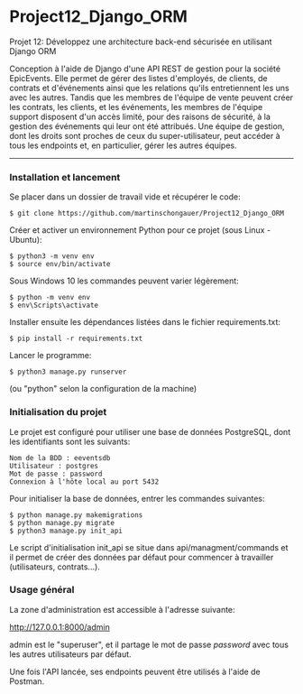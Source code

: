 # Project12_Django_ORM
Projet 12: Développez une architecture back-end sécurisée en utilisant Django ORM 

Conception à l'aide de Django d'une API REST de gestion pour la société EpicEvents. Elle permet de gérer des listes d'employés, de clients, de contrats et d'événements ainsi que les relations qu'ils entretiennent les uns avec les autres. Tandis que les membres de l'équipe de vente peuvent créer les contrats, les clients, et les événements, les membres de l'équipe support disposent d'un accès limité, pour des raisons de sécurité, à la gestion des événements qui leur ont été attribués. Une équipe de gestion, dont les droits sont proches de ceux du super-utilisateur, peut accéder à tous les endpoints et, en particulier, gérer les autres équipes.

***

### Installation et lancement
Se placer dans un dossier de travail vide et récupérer le code:
```
$ git clone https://github.com/martinschongauer/Project12_Django_ORM
```

Créer et activer un environnement Python pour ce projet (sous Linux - Ubuntu):
```
$ python3 -m venv env
$ source env/bin/activate
```

Sous Windows 10 les commandes peuvent varier légèrement:
```
$ python -m venv env
$ env\Scripts\activate
```

Installer ensuite les dépendances listées dans le fichier requirements.txt:
```
$ pip install -r requirements.txt
```

Lancer le programme:
```
$ python3 manage.py runserver
```

(ou "python" selon la configuration de la machine)

### Initialisation du projet
Le projet est configuré pour utiliser une base de données PostgreSQL, dont les identifiants sont les suivants:

```
Nom de la BDD : eeventsdb
Utilisateur : postgres
Mot de passe : password
Connexion à l'hôte local au port 5432
```

Pour initialiser la base de données, entrer les commandes suivantes:

```
$ python manage.py makemigrations
$ python manage.py migrate
$ python3 manage.py init_api
```

Le script d'initialisation init_api se situe dans api/managment/commands et il permet de créer des données par défaut pour commencer à travailler (utilisateurs, contrats...).

### Usage général
La zone d'administration est accessible à l'adresse suivante:

http://127.0.0.1:8000/admin

admin est le "superuser", et il partage le mot de passe *password* avec tous les autres utilisateurs par défaut.

Une fois l'API lancée, ses endpoints peuvent être utilisés à l'aide de Postman.
